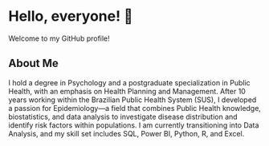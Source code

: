 # Hello, everyone! 👋
Welcome to my GitHub profile!

## About Me
I hold a degree in Psychology and a postgraduate specialization in Public Health, with an emphasis on Health Planning and Management. After 10 years working within the Brazilian Public Health System (SUS), I developed a passion for Epidemiology—a field that combines Public Health knowledge, biostatistics, and data analysis to investigate disease distribution and identify risk factors within populations. I am currently transitioning into Data Analysis, and my skill set includes SQL, Power BI, Python, R, and Excel.

